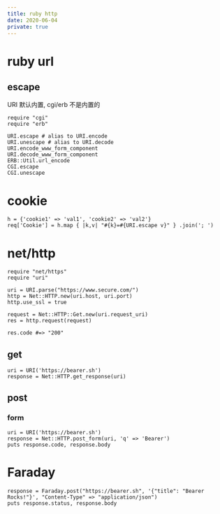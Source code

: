 ```yaml
---
title: ruby http
date: 2020-06-04
private: true
---
```

# ruby url
## escape
URI 默认内置, cgi/erb 不是内置的

    require "cgi"
    require "erb"

    URI.escape # alias to URI.encode
    URI.unescape # alias to URI.decode
    URI.encode_www_form_component
    URI.decode_www_form_component
    ERB::Util.url_encode
    CGI.escape
    CGI.unescape

# cookie
    h = {'cookie1' => 'val1', 'cookie2' => 'val2'}
    req['Cookie'] = h.map { |k,v| "#{k}=#{URI.escape v}" } .join('; ')

# net/http
    require "net/https"
    require "uri"

    uri = URI.parse("https://www.secure.com/")
    http = Net::HTTP.new(uri.host, uri.port)
    http.use_ssl = true

    request = Net::HTTP::Get.new(uri.request_uri)
    res = http.request(request)

    res.code #=> "200"

## get
    uri = URI('https://bearer.sh')
    response = Net::HTTP.get_response(uri)

## post
### form
    uri = URI('https://bearer.sh')
    response = Net::HTTP.post_form(uri, 'q' => 'Bearer')
    puts response.code, response.body

# Faraday
    response = Faraday.post("https://bearer.sh", '{"title": "Bearer Rocks!"}', "Content-Type" => "application/json")
    puts response.status, response.body
